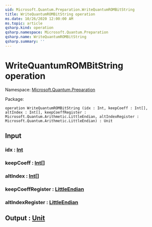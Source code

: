 ```yaml
---
uid: Microsoft.Quantum.Preparation.WriteQuantumROMBitString
title: WriteQuantumROMBitString operation
ms.date: 10/26/2020 12:00:00 AM
ms.topic: article
qsharp.kind: operation
qsharp.namespace: Microsoft.Quantum.Preparation
qsharp.name: WriteQuantumROMBitString
qsharp.summary: ''
---
```


# WriteQuantumROMBitString operation

Namespace: [Microsoft.Quantum.Preparation](xref:Microsoft.Quantum.Preparation)

Package: [](https://nuget.org/packages/)




```qsharp
operation WriteQuantumROMBitString (idx : Int, keepCoeff : Int[], altIndex : Int[], keepCoeffRegister : Microsoft.Quantum.Arithmetic.LittleEndian, altIndexRegister : Microsoft.Quantum.Arithmetic.LittleEndian) : Unit
```


## Input

### idx : [Int](xref:microsoft.quantum.lang-ref.int)




### keepCoeff : [Int](xref:microsoft.quantum.lang-ref.int)[]




### altIndex : [Int](xref:microsoft.quantum.lang-ref.int)[]




### keepCoeffRegister : [LittleEndian](xref:Microsoft.Quantum.Arithmetic.LittleEndian)




### altIndexRegister : [LittleEndian](xref:Microsoft.Quantum.Arithmetic.LittleEndian)





## Output : [Unit](xref:microsoft.quantum.lang-ref.unit)


